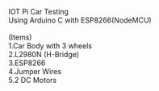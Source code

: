 IOT Pi Car Testing <br>
Using Arduino C with ESP8266(NodeMCU) <br>
<br>
(Items)<br>
1.Car Body with 3 wheels<br>
2.L2980N (H-Bridge)<br>
3.ESP8266<br>
4.Jumper Wires<br>
5.2 DC Motors

